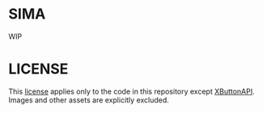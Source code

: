 # SIMA
WIP <br />
# LICENSE
This [license](https://github.com/Not-Zero-Blank/VRChat-Sima/blob/release/LICENSE) applies only to the code in this repository except [XButtonAPI](github.com/Not-Zero-Blank/VRChat-Sima/tree/release/Core/ButtonAPI).<br />
Images and other assets are explicitly excluded.
